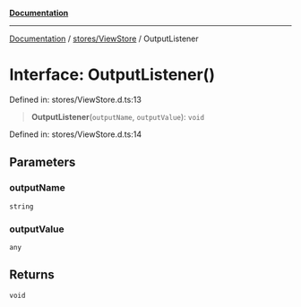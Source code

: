 [**Documentation**](../../../index.md)

***

[Documentation](../../../index.md) / [stores/ViewStore](../index.md) / OutputListener

# Interface: OutputListener()

Defined in: stores/ViewStore.d.ts:13

> **OutputListener**(`outputName`, `outputValue`): `void`

Defined in: stores/ViewStore.d.ts:14

## Parameters

### outputName

`string`

### outputValue

`any`

## Returns

`void`
